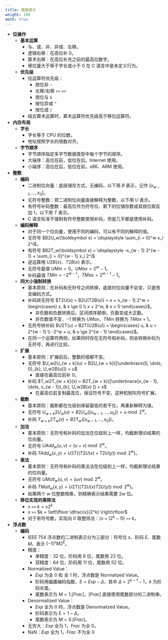 ```yaml
---
title: 数据表示
weight: 100
math: true
---
```


- **位操作**
    - **基本运算**
        - 与、或、非、异或、左移。
        - 逻辑右移：在高位补 $0$。
        - 算术右移：在高位补充之前的最高位数字。
        - 移位量大于等于字长或小于 $0$ 在 C 语言中是未定义行为。
    - **优先级**
        - 位运算符优先级：
            - 按位非 `~`
            - 左移/右移 `<<` `>>`
            - 按位与 `&`
            - 按位异或 `^`
            - 按位或 `|`
        - 结合算术运算时，算术运算符优先级高于移位运算符。
- **内存布局**
    - **字长**
        - 字长等于 CPU 的位数。
        - 地址按照字长的倍数对齐。
    - **字节顺序**
        - 字节顺序指定多字节数据类型中每个字节的顺序。
        - 大端序：高位在前，低位在后。Internet 使用。
        - 小端序：高位在后，低位在前。x86、ARM 使用。
- **整数**
    - **编码**
        - 二进制位向量：底层储存方式，无编码，以下用 $B$ 表示，记作 $[x_{w - 1}, \dots, x_0]$。
        - 无符号整数：把二进制位向量直接解释为整数，以下用 $U$ 表示。
        - 有符号补码整数：最高位作为符号位，剩下的位储存数或其按位取反加 $1$，以下用 $T$ 表示。
        - C 语言标准不强制有符号整数使用补码，但是几乎都是使用补码。
    - **编码解释**
        - 对于同一个位向量，使用不同的编码，可以有不同的解释的值。
        - 无符号 $B2U_w(\boldsymbol x) = \displaystyle \sum_{i = 0}^w x_i 2^i$。
        - 有符号 $B2T_w(\boldsymbol x) = \displaystyle -x_{w - 1} 2^{w - 1} + \sum_{i = 0}^{w - 1} x_i 2^i$
        - 逆运算用 $U2B(x)$、$T2B(x)$ 表示。
        - 无符号最值 $UMin = 0$，$UMax = 2^{w} - 1$。
        - 补码最值 $TMin = -2^{w - 1}$，$TMax = 2^{w - 1} - 1$。
    - **同大小强制转换**
        - 基本原则：在补码和无符号之间转换，底层的位向量不会变，只是改变编码方式。
        - 补码转无符号 $T2U(x) = B2U(T2B(x)) = x + x_{w - 1} 2^w = \begin{cases} x, & x \ge 0 \\ x + 2^w, & x < 0 \end{cases}$。
            - 非负数和负数转换后，区间顺序颠倒，负数变成大正数。
            - 非负数值不变，$-1$ 转换为 $UMax$，$TMin$ 转换为 $TMax + 1$。
        - 无符号转补码 $U2T(u) = B2T(U2B(u)) = \begin{cases} u, & u < 2^{w - 1} \\ -2^w + u, & u \ge 2^{w - 1} \end{cases}$。
        - 在同一个运算符两侧，如果同时存在无符号和补码，则会转换补码为无符号，再进行比较。
    - **扩展**
        - 基本原则：扩展前后，整数的值都不变。
        - 无符号 $U_w2U_{w + k}(u) = B2U_{w + k}([\underbrace{0, \dots, 0}_{k}, U_w2B(u)]) = u$
            - 直接在最高位前补 $0$。
        - 补码 $T_w2T_{w + k}(x) = B2T_{w + k}([\underbrace{x_{w - 1}, \dots, x_{w - 1}}_{k}, U_w2B(x) ]) = x$
            - 在最高位前复制最高位，保证符号不变，这种机制叫符号扩展。
    - **截断**
        - 基本原则：截断都在位级别保留最低的若干位，再重新解释为值。
        - 无符号 $U_{w + k}2U_w(u) = B2U_w([u_{w - 1}, \dots, u_0]) = u \bmod 2^w$。
        - 补码 $T_{w + k}2T_w(x) = B2T_w([x_{w - 1}, \dots, x_0])$。
    - **加法**
        - 基本原则：无符号和补码的加法在位级别上一样，均截断理论结果的位向量。
        - 无符号 $UAdd_w(u, v) = (u + v) \bmod 2^w$。
        - 补码 $TAdd_w(x, y) = U2T((T2U(x) + T2U(y)) \bmod 2^w)$。
    - **乘法**
        - 基本原则：无符号和补码的乘法法在位级别上一样，均截断理论结果的位向量。
        - 无符号 $UMult_w(u, v) = (uv) \bmod 2^w$。
        - 补码 $TMult_w(x, y) = U2T((T2U(x) T2U(y)) \bmod 2^w)$。
        - 如果两个 $w$ 位整数相乘，则精确表示结果需要 $2w$ 位。
    - **移位实现的乘除法**
        - $x$ `<<` $k = x 2^k$
        - $x$ `>>` $k = \left\lfloor \dfrac{x}{2^k} \right\rfloor$          
        - 对于有符号数，实现向 $0$ 取整除法：$(x + (2^k - 1))$ `>>` $k$。
- **浮点数**
    - **编码**
        - IEEE 754 浮点数的二进制表示分为三部分：符号位 $s$、阶码 $E$、尾数 $M$，表示 $(-1)^s M 2^E$。
        - 精度：
            - 单精度：32 位，阶码用 8 位，尾数用 23 位。
            - 双精度：64 位，阶码用 11 位，尾数用 52 位。
        - Normalized Value：
            - $Exp$ 为全 $0$ 和 全 $1$ 时，浮点数是 Normalized Value。
            - 阶码用偏置编码指数，$E = Exp - \Delta$，其中 $\Delta = 2^{k - 1} - 1$，$k$ 为阶码长度。
            - 尾数表示为 $M = 1.[Frac]$，$[Frac]$ 直接使用尾数部分的二进制串。
        - Denormalized Value：
            - $Exp$ 全为 $0$ 时，浮点数是 Denormalized Value。
            - 阶码表示为 $E = 1 - \Delta$。
            - 尾数表示为 $M = 0.[Frac]$。
        - 无穷大：$Exp$ 全为 $1$，$Frac$ 为全 $0$。
        - NaN：$Exp$ 全为 $1$，$Frac$ 不为全 $0$